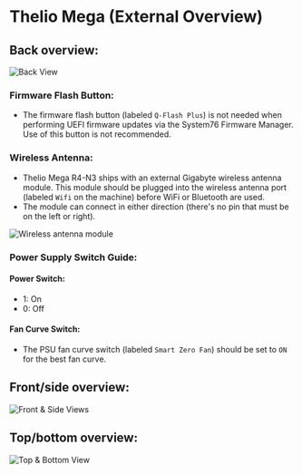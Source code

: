 # Thelio Mega (External Overview)

## Back overview:

![Back View](./img/ports-back.webp)

### Firmware Flash Button:

- The firmware flash button (labeled `Q-Flash Plus`) is not needed when performing UEFI firmware updates via the System76 Firmware Manager. Use of this button is not recommended.

### Wireless Antenna:

- Thelio Mega R4-N3 ships with an external Gigabyte wireless antenna module. This module should be plugged into the wireless antenna port (labeled `Wifi` on the machine) before WiFi or Bluetooth are used.
- The module can connect in either direction (there's no pin that must be on the left or right).

![Wireless antenna module](./img/wireless-antenna.webp)

### Power Supply Switch Guide:

#### Power Switch:

- 1: On
- 0: Off

#### Fan Curve Switch:

- The PSU fan curve switch (labeled `Smart Zero Fan`) should be set to `ON` for the best fan curve.

## Front/side overview:

![Front & Side Views](./img/ports-front-sides.webp)

## Top/bottom overview:

![Top & Bottom View](./img/ports-top-bottom.webp)
